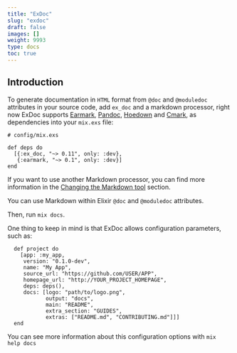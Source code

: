 ```yaml
---
title: "ExDoc"
slug: "exdoc"
draft: false
images: []
weight: 9993
type: docs
toc: true
---
```


## Introduction
To generate documentation in `HTML` format from `@doc` and `@moduledoc` attributes in your source code, add `ex_doc` and a markdown processor, right now ExDoc supports [Earmark][], [Pandoc][], [Hoedown][] and [Cmark][], as dependencies into your `mix.exs` file:

    # config/mix.exs
    
    def deps do
      [{:ex_doc, "~> 0.11", only: :dev},
       {:earmark, "~> 0.1", only: :dev}]
    end

If you want to use another Markdown processor, you can find more information in the [Changing the Markdown tool][change markdown tool] section.

You can use Markdown within Elixir `@doc` and `@moduledoc` attributes.

Then, run `mix docs`.

One thing to keep in mind is that ExDoc allows configuration parameters, such as:

      def project do
        [app: :my_app,
         version: "0.1.0-dev",
         name: "My App",
         source_url: "https://github.com/USER/APP",
         homepage_url: "http://YOUR_PROJECT_HOMEPAGE",
         deps: deps(),
         docs: [logo: "path/to/logo.png",
                output: "docs",
                main: "README",
                extra_section: "GUIDES",
                extras: ["README.md", "CONTRIBUTING.md"]]]
      end

You can see more information about this configuration options with `mix help docs`

[Earmark]: http://github.com/pragdave/earmark
[Pandoc]: http://johnmacfarlane.net/pandoc/
[Hoedown]: https://github.com/hoedown/hoedown
[Cmark]: https://github.com/jgm/cmark
[change markdown tool]: https://github.com/elixir-lang/ex_doc#changing-the-markdown-tool

